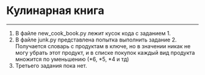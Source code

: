 # Кулинарная книга
***
1. В файле new_cook_book.py лежит кусок кода c заданием 1.
2. В файле junk.py представлена попытка выполнить задание 2. Получается словарь с продуктам в ключе, но в значении никак не могу убрать этот продукт, и в списке покупок каждый вид продукта множится по уменьшению (*6, *5, *4 и тд)
3. Третьего задания пока нет.